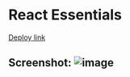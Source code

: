 # React Essentials

[Deploy link](https://mariamkochadze.github.io/React-essentials/dist/index.html)

## Screenshot: ![image](https://github.com/MariamKochadze/React-essentials/assets/126329090/71e50088-369e-4913-b627-f66b5239c565)


